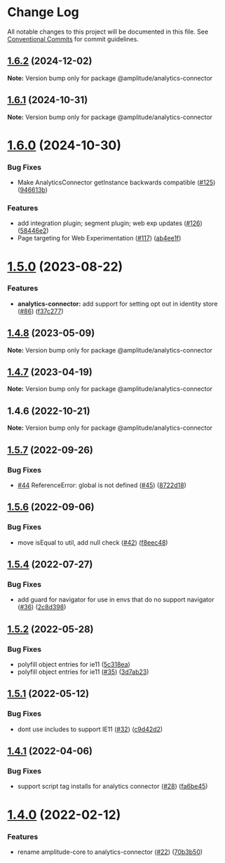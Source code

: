 # Change Log

All notable changes to this project will be documented in this file.
See [Conventional Commits](https://conventionalcommits.org) for commit guidelines.

## [1.6.2](https://github.com/amplitude/experiment-js-client/compare/@amplitude/analytics-connector@1.6.1...@amplitude/analytics-connector@1.6.2) (2024-12-02)

**Note:** Version bump only for package @amplitude/analytics-connector





## [1.6.1](https://github.com/amplitude/experiment-js-client/compare/@amplitude/analytics-connector@1.6.0...@amplitude/analytics-connector@1.6.1) (2024-10-31)

**Note:** Version bump only for package @amplitude/analytics-connector





# [1.6.0](https://github.com/amplitude/experiment-js-client/compare/@amplitude/analytics-connector@1.5.0...@amplitude/analytics-connector@1.6.0) (2024-10-30)


### Bug Fixes

* Make AnalyticsConnector getInstance backwards compatible ([#125](https://github.com/amplitude/experiment-js-client/issues/125)) ([946613b](https://github.com/amplitude/experiment-js-client/commit/946613b778c4f67048f0b4100912d5523bc598c9))


### Features

* add integration plugin; segment plugin; web exp updates ([#126](https://github.com/amplitude/experiment-js-client/issues/126)) ([58446e2](https://github.com/amplitude/experiment-js-client/commit/58446e2f8af0e41a8dcd9c759d53b60f041c70c2))
* Page targeting for Web Experimentation ([#117](https://github.com/amplitude/experiment-js-client/issues/117)) ([ab4ee1f](https://github.com/amplitude/experiment-js-client/commit/ab4ee1f3929b41903c353ba4499bbdcf0a7b27dc))





# [1.5.0](https://github.com/amplitude/experiment-js-client/compare/@amplitude/analytics-connector@1.4.8...@amplitude/analytics-connector@1.5.0) (2023-08-22)


### Features

* **analytics-connector:** add support for setting opt out in identity store ([#86](https://github.com/amplitude/experiment-js-client/issues/86)) ([f37c277](https://github.com/amplitude/experiment-js-client/commit/f37c277764d434a1daada356d51e6a13a494d771))





## [1.4.8](https://github.com/amplitude/experiment-js-client/compare/@amplitude/analytics-connector@1.4.7...@amplitude/analytics-connector@1.4.8) (2023-05-09)

**Note:** Version bump only for package @amplitude/analytics-connector





## [1.4.7](https://github.com/amplitude/experiment-js-client/compare/@amplitude/analytics-connector@1.4.6...@amplitude/analytics-connector@1.4.7) (2023-04-19)

**Note:** Version bump only for package @amplitude/analytics-connector





## 1.4.6 (2022-10-21)

**Note:** Version bump only for package @amplitude/analytics-connector





## [1.5.7](https://github.com/amplitude/experiment-js-client/compare/v1.5.6...v1.5.7) (2022-09-26)


### Bug Fixes

* [#44](https://github.com/amplitude/experiment-js-client/issues/44) ReferenceError: global is not defined ([#45](https://github.com/amplitude/experiment-js-client/issues/45)) ([8722d18](https://github.com/amplitude/experiment-js-client/commit/8722d18045497825111d3a4e64feef4dd7aeaa98))





## [1.5.6](https://github.com/amplitude/experiment-js-client/compare/v1.5.5...v1.5.6) (2022-09-06)


### Bug Fixes

* move isEqual to util, add null check ([#42](https://github.com/amplitude/experiment-js-client/issues/42)) ([f8eec48](https://github.com/amplitude/experiment-js-client/commit/f8eec48a104ed8e2e34b823279b4e8100d290c46))





## [1.5.4](https://github.com/amplitude/experiment-js-client/compare/v1.5.3...v1.5.4) (2022-07-27)


### Bug Fixes

* add guard for navigator for use in envs that do no support navigator ([#36](https://github.com/amplitude/experiment-js-client/issues/36)) ([2c8d398](https://github.com/amplitude/experiment-js-client/commit/2c8d3982a33caa088d6cfe74212cae8f07b1ac06))





## [1.5.2](https://github.com/amplitude/experiment-js-client/compare/v1.5.1...v1.5.2) (2022-05-28)


### Bug Fixes

* polyfill object entries for ie11 ([5c318ea](https://github.com/amplitude/experiment-js-client/commit/5c318ea100dafb467c06bafef69414d88f7867ea))
* polyfill object entries for ie11 ([#35](https://github.com/amplitude/experiment-js-client/issues/35)) ([3d7ab23](https://github.com/amplitude/experiment-js-client/commit/3d7ab2367fe34fc9a0c916bd0a9073e8791c75c5))





## [1.5.1](https://github.com/amplitude/experiment-js-client/compare/v1.5.0...v1.5.1) (2022-05-12)


### Bug Fixes

* dont use includes to support IE11 ([#32](https://github.com/amplitude/experiment-js-client/issues/32)) ([c9d42d2](https://github.com/amplitude/experiment-js-client/commit/c9d42d2826063e692e79a886e81b74b7e2c62921))





## [1.4.1](https://github.com/amplitude/experiment-js-client/compare/v1.4.0...v1.4.1) (2022-04-06)


### Bug Fixes

* support script tag installs for analytics connector ([#28](https://github.com/amplitude/experiment-js-client/issues/28)) ([fa6be45](https://github.com/amplitude/experiment-js-client/commit/fa6be45182569b3fe1f6a00204e031b6ae9747e1))





# [1.4.0](https://github.com/amplitude/experiment-js-client/compare/v1.3.4...v1.4.0) (2022-02-12)


### Features

* rename amplitude-core to analytics-connector ([#22](https://github.com/amplitude/experiment-js-client/issues/22)) ([70b3b50](https://github.com/amplitude/experiment-js-client/commit/70b3b5048a5bbc0d88717f5c8cf2db0a8cc85a4d))
